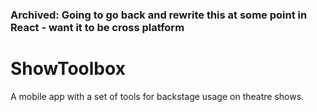 ### Archived: Going to go back and rewrite this at some point in React - want it to be cross platform

# ShowToolbox
A mobile app with a set of tools for backstage usage on theatre shows.
